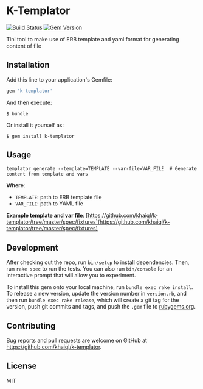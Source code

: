 # K-Templator

[![Build Status](https://travis-ci.org/khaiql/k-templator.svg?branch=master)](https://travis-ci.org/khaiql/k-templator) [![Gem Version](https://badge.fury.io/rb/k-templator.svg)](https://badge.fury.io/rb/k-templator)

Tini tool to make use of ERB template and yaml format for generating content of file

## Installation

Add this line to your application's Gemfile:

```ruby
gem 'k-templator'
```

And then execute:

    $ bundle

Or install it yourself as:

    $ gem install k-templator

## Usage

`templator generate --template=TEMPLATE --var-file=VAR_FILE  # Generate content from template and vars`

**Where**:
- `TEMPLATE`: path to ERB template file
- `VAR_FILE`: path to YAML file

**Example template and var file**: [https://github.com/khaiql/k-templator/tree/master/spec/fixtures](https://github.com/khaiql/k-templator/tree/master/spec/fixtures)

## Development

After checking out the repo, run `bin/setup` to install dependencies. Then, run `rake spec` to run the tests. You can also run `bin/console` for an interactive prompt that will allow you to experiment.

To install this gem onto your local machine, run `bundle exec rake install`. To release a new version, update the version number in `version.rb`, and then run `bundle exec rake release`, which will create a git tag for the version, push git commits and tags, and push the `.gem` file to [rubygems.org](https://rubygems.org).

## Contributing

Bug reports and pull requests are welcome on GitHub at https://github.com/khaiql/k-templator.

## License

MIT
